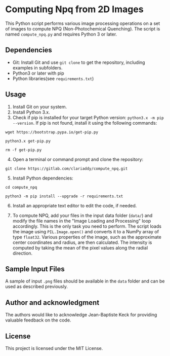 # Computing Npq from 2D Images

This Python script performs various image processing operations on a set of images to compute NPQ (Non-Photochemical Quenching). The script is named `compute_npq.py` and requires Python 3 or later.

## Dependencies

- Git: Install Git and use `git clone` to get the repository, including examples in subfolders.
- Python3 or later with pip
- Python libraries(see `requirements.txt`)

## Usage

1. Install Git on your system. 
2. Install Python 3.x.
3. Check if pip is installed for your target Python version: `python3.x -m pip --version`. If pip is not found, install it using the following commands:

`wget https://bootstrap.pypa.io/get-pip.py`

`python3.x get-pip.py`

`rm -f get-pip.py`

4. Open a terminal or command prompt and clone the repository:

`git clone https://gitlab.com/clariaddy/compute_npq.git`

5. Install Python dependencies:

`cd compute_npq`

`python3 -m pip install --upgrade -r requirements.txt`

6. Install an appropriate text editor to edit the code, if needed.

7. To compute NPQ, add your files in the input data folder (`data/`) and modify the file names in the "Image Loading and Processing" loop accordingly. This is the only task you need to perform. The script loads the image using `PIL.Image.open()` and converts it to a NumPy array of type `float32`. Various properties of the image, such as the approximate center coordinates and radius, are then calculated. The intensity is computed by taking the mean of the pixel values along the radial direction.

## Sample Input Files

A sample of input `.png` files should be available in the `data` folder and can be used as described previously.

## Author and acknowledgment
The authors would like to acknowledge Jean-Baptiste Keck for providing valuable feedback on the code.

## License
This project is licensed under the MIT License.


